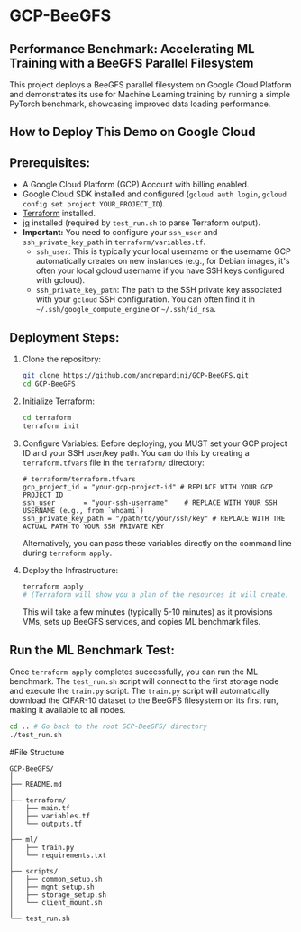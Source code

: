 # GCP-BeeGFS
## Performance Benchmark: Accelerating ML Training with a BeeGFS Parallel Filesystem

This project deploys a BeeGFS parallel filesystem on Google Cloud Platform and demonstrates its use for Machine Learning training by running a simple PyTorch benchmark, showcasing improved data loading performance.

## How to Deploy This Demo on Google Cloud

## Prerequisites:

*   A Google Cloud Platform (GCP) Account with billing enabled.
*   Google Cloud SDK installed and configured (`gcloud auth login`, `gcloud config set project YOUR_PROJECT_ID`).
*   [Terraform](https://developer.hashicorp.com/terraform/downloads) installed.
*   [jq](https://stedolan.github.io/jq/download/) installed (required by `test_run.sh` to parse Terraform output).
*   **Important:** You need to configure your `ssh_user` and `ssh_private_key_path` in `terraform/variables.tf`.
    *   `ssh_user`: This is typically your local username or the username GCP automatically creates on new instances (e.g., for Debian images, it's often your local gcloud username if you have SSH keys configured with gcloud).
    *   `ssh_private_key_path`: The path to the SSH private key associated with your `gcloud` SSH configuration. You can often find it in `~/.ssh/google_compute_engine` or `~/.ssh/id_rsa`.

## Deployment Steps:
1.  Clone the repository:
    ```bash
    git clone https://github.com/andrepardini/GCP-BeeGFS.git
    cd GCP-BeeGFS
    ```

2.  Initialize Terraform:
    ```bash
    cd terraform
    terraform init
    ```

3.  Configure Variables:
    Before deploying, you MUST set your GCP project ID and your SSH user/key path.
    You can do this by creating a `terraform.tfvars` file in the `terraform/` directory:
    ```hcl
    # terraform/terraform.tfvars
    gcp_project_id = "your-gcp-project-id" # REPLACE WITH YOUR GCP PROJECT ID
    ssh_user       = "your-ssh-username"    # REPLACE WITH YOUR SSH USERNAME (e.g., from `whoami`)
    ssh_private_key_path = "/path/to/your/ssh/key" # REPLACE WITH THE ACTUAL PATH TO YOUR SSH PRIVATE KEY
    ```
    Alternatively, you can pass these variables directly on the command line during `terraform apply`.

4.  Deploy the Infrastructure:
    ```bash
    terraform apply
    # (Terraform will show you a plan of the resources it will create. Type 'yes' to approve.)
    ```
    This will take a few minutes (typically 5-10 minutes) as it provisions VMs, sets up BeeGFS services, and copies ML benchmark files.

## Run the ML Benchmark Test:

Once `terraform apply` completes successfully, you can run the ML benchmark. The `test_run.sh` script will connect to the first storage node and execute the `train.py` script. The `train.py` script will automatically download the CIFAR-10 dataset to the BeeGFS filesystem on its first run, making it available to all nodes.

```bash
cd .. # Go back to the root GCP-BeeGFS/ directory
./test_run.sh
```


#File Structure

```
GCP-BeeGFS/
│
├── README.md
│
├── terraform/
│   ├── main.tf
│   ├── variables.tf
│   └── outputs.tf
│
├── ml/
│   ├── train.py
│   └── requirements.txt
│
├── scripts/
│   ├── common_setup.sh
│   ├── mgnt_setup.sh
│   ├── storage_setup.sh
│   └── client_mount.sh
│
└── test_run.sh
```
